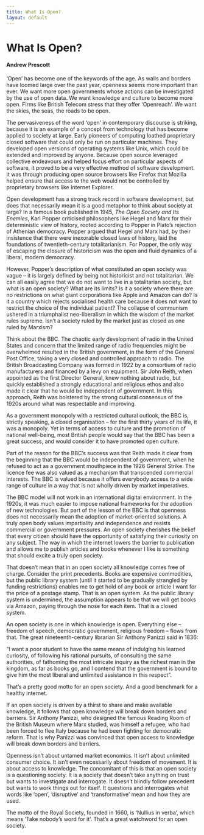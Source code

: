 ```yaml
---
title: What Is Open?
layout: default
---
```


# What Is Open?

#### Andrew Prescott

‘Open’ has become one of the keywords of the age. As walls and borders have loomed large over the past year, openness seems more important than ever. We want more open governments whose actions can be investigated by the use of open data. We want knowledge and culture to become more open. Firms like British Telecom stress that they offer ‘Openreach’. We want the skies, the seas, the roads to be open.

The pervasiveness of the word ‘open’ in contemporary discourse is striking, because it is an example of a concept from technology that has become applied to society at large. Early pioneers of computing loathed proprietary closed software that could only be run on particular machines. They developed open versions of operating systems like Unix, which could be extended and improved by anyone. Because open source leveraged collective endeavours and helped focus effort on particular aspects of software, it proved to be a very effective method of software development. It was through producing open source browsers like Firefox that Mozilla helped ensure that access to the web would not be controlled by proprietary browsers like Internet Explorer. 

Open development has a strong track record in software development, but does that necessarily mean it is a good metaphor to think about society at large? In a famous book published in 1945, _The Open Society and Its Enemies_, Karl Popper criticised philosophers like Hegel and Marx for their deterministic view of history, rooted according to Popper in Plato’s rejection of Athenian democracy. Popper argued that Hegel and Marx had, by their insistence that there were inexorable closed laws of history, laid the foundations of twentieth-century totalitarianism. For Popper, the only way of escaping the closure of historicism was the open and fluid dynamics of a liberal, modern democracy.

However, Popper’s description of what constituted an open society was vague – it is largely defined by being not historicist and not totalitarian. We can all easily agree that we do not want to live in a totalitarian society, but what is an open society? What are its limits? Is it a society where there are no restrictions on what giant corporations like Apple and Amazon can do? Is it a country which rejects socialised health care because it does not want to restrict the choice of the individual patient? The collapse of communism ushered in a triumphalist neo-liberalism in which the wisdom of the market rules supreme. Isn’t a society ruled by the market just as closed as one ruled by Marxism?

Think about the BBC. The chaotic early development of radio in the United States and concern that the limited range of radio frequencies might be overwhelmed resulted in the British government, in the form of the General Post Office, taking a very closed and controlled approach to radio. The British Broadcasting Company was formed in 1922 by a consortium of radio manufacturers and financed by a levy on equipment. Sir John Reith, when appointed as the first Director General, knew nothing about radio, but quickly established a strongly educational and religious ethos and also made it clear that he would be independent of government. In this approach, Reith was bolstered by the strong cultural consensus of the 1920s around what was respectable and improving. 

As a government monopoly with a restricted cultural outlook, the BBC is, strictly speaking, a closed organisation – for the first thirty years of its life, it was a monopoly. Yet in terms of access to culture and the promotion of national well-being, most British people would say that the BBC has been a great success, and would consider it to have promoted open culture.

Part of the reason for the BBC’s success was that Reith made it clear from the beginning that the BBC would be independent of government, when he refused to act as a government mouthpiece in the 1926 General Strike. The licence fee was also valued as a mechanism that transcended commercial interests. The BBC is valued because it offers everybody access to a wide range of culture in a way that is not wholly driven by market imperatives.

The BBC model will not work in an international digital environment. In the 1920s, it was much easier to impose national frameworks for the adoption of new technologies. But part of the lesson of the BBC is that openness does not necessarily mean the adoption of market-oriented solutions. A truly open body values impartiality and independence and resists commercial or government pressures. An open society cherishes the belief that every citizen should have the opportunity of satisfying their curiosity on any subject. The way in which the internet lowers the barrier to publication and allows me to publish articles and books whenever I like is something that should excite a truly open society.

That doesn’t mean that in an open society all knowledge comes free of charge. Consider the print precedents. Books are expensive commodities, but the public library system (until it started to be gradually strangled by funding restrictions) enables me to get hold of any book or article I want for the price of a postage stamp. That is an open system. As the public library system is undermined, the assumption appears to be that we will get books via Amazon, paying through the nose for each item. That is a closed system.

An open society is one in which knowledge is open. Everything else – freedom of speech, democratic government, religious freedom – flows from that. The great nineteenth-century librarian Sir Anthony Panizzi said in 1836:

“I want a poor student to have the same means of indulging his learned curiosity, of following his rational pursuits, of consulting the same authorities, of fathoming the most intricate inquiry as the richest man in the kingdom, as far as books go, and I contend that the government is bound to give him the most liberal and unlimited assistance in this respect”.

That’s a pretty good motto for an open society. And a good benchmark for a healthy internet.

If an open society is driven by a thirst to share and make available knowledge, it follows that open knowledge will break down borders and barriers. Sir Anthony Panizzi, who designed the famous Reading Room of the British Museum where Marx studied, was himself a refugee, who had been forced to flee Italy because he had been fighting for democratic reform. That is why Panizzi was convinced that open access to knowledge will break down borders and barriers.

Openness isn’t about untamed market economics. It isn’t about unlimited consumer choice. It isn’t even necessarily about freedom of movement. It is about access to knowledge. The concomitant of this is that an open society is a questioning society. It is a society that doesn’t take anything on trust but wants to investigate and interrogate. It doesn’t blindly follow precedent but wants to work things out for itself. It questions and interrogates what words like ‘open’, ‘disruptive’ and ‘transformative’ mean and how they are used.

The motto of the Royal Society, founded in 1660, is ‘Nullius in verba’, which means ‘Take nobody’s word for it’. That’s a great watchword for an open society. 
